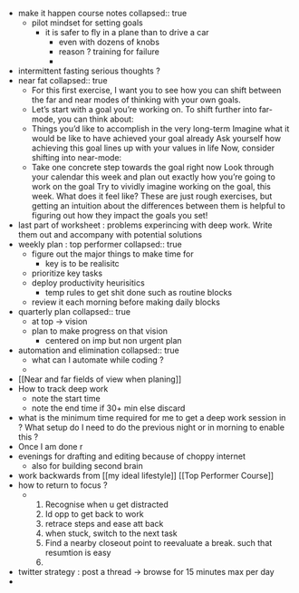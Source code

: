 - make it happen course notes
  collapsed:: true
	- pilot mindset for setting goals
		- it is safer to fly in a plane than to drive a car
			- even with dozens of knobs
			- reason ? training for failure
			-
- intermittent fasting serious thoughts ?
- near fat
  collapsed:: true
	- For this first exercise, I want you to see how you can shift between the far and near modes of thinking with your own goals.
	- Let’s start with a goal you’re working on. To shift further into far-mode, you can think about:
	- Things you’d like to accomplish in the very long-term
	  Imagine what it would be like to have achieved your goal already
	  Ask yourself how achieving this goal lines up with your values in life
	  Now, consider shifting into near-mode:
	- Take one concrete step towards the goal right now
	  Look through your calendar this week and plan out exactly how you’re going to work on the goal
	  Try to vividly imagine working on the goal, this week. What does it feel like?
	  These are just rough exercises, but getting an intuition about the differences between them is helpful to figuring out how they impact the goals you set!
- last part of worksheet : problems experincing with deep work. Write them out and accompany with potential solutions
- weekly plan : top performer
  collapsed:: true
	- figure out the major things to make time for
		- key is to be realisitc
	- prioritize key tasks
	- deploy productivity heurisitics
		- temp rules to get shit done such as routine blocks
	- review it each morning before making daily blocks
- quarterly plan
  collapsed:: true
	- at top -> vision
	- plan to make progress on that vision
		- centered on imp but non urgent plan
- automation and elimination
  collapsed:: true
	- what can I automate while coding ?
	-
- [[Near and far fields of view when planing]]
- How to track deep work
	- note the start time
	- note the end time if 30+ min else discard
- what is the minimum time required for me to get a deep work session in ? What setup do I need to do the previous night or in morning to enable this ?
- Once I am done r
- evenings for drafting and editing because of choppy internet
	- also for building second brain
- work backwards from [[my ideal lifestyle]] [[Top Performer Course]]
- how to return to focus ?
	- 1. Recognise when u get distracted
	  2. Id opp to get back to work
	  3. retrace steps and ease att back
	  4. when stuck, switch to the next task
	  5. Find a nearby closeout point to reevaluate a break. such that resumtion is easy
	  6.
- twitter strategy : post a thread -> browse for 15 minutes max per day
-
